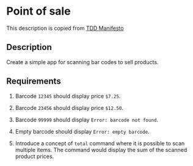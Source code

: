 # Point of sale

This description is copied from [TDD Manifesto](https://tddmanifesto.com/exercises)

## Description

Create a simple app for scanning bar codes to sell products.

## Requirements

1. Barcode `12345` should display price `$7.25`.

2. Barcode `23456` should display price `$12.50`.

3. Barcode `99999` should display `Error: barcode not found`.

4. Empty barcode should display `Error: empty barcode`.

5. Introduce a concept of `total` command where it is possible to scan multiple items.
   The command would display the sum of the scanned product prices.